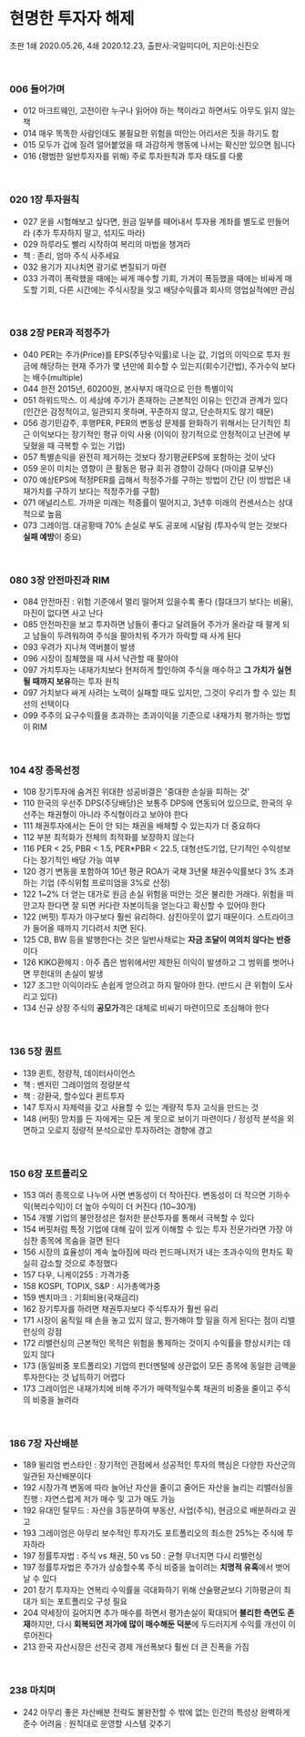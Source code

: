 # 현명한 투자자 해제

초판 1쇄 2020.05.26, 4쇄 2020.12.23, 출판사:국일미디어, 지은이:신진오

<br>

### 006 들어가며
- 012 마크트웨인, 고전이란 누구나 읽어야 하는 책이라고 하면서도 아무도 읽지 않는 책
- 014 매우 똑똑한 사람인데도 불필요한 위험을 떠안는 어리서은 짓을 하기도 함
- 015 모두가 겁에 질려 얼어붙었을 때 과감하게 행동에 나서는 확신만 있으면 됩니다
- 016 (평범한 일반투자자를 위해) 주로 투자원칙과 투자 태도를 다룸  

<br>

### 020 1장 투자원칙
- 027 운을 시험해보고 싶다면, 원금 일부를 떼어내서 투자용 계좌를 별도로 만들어라 (추가 투자하지 말고, 섞지도 마라)
- 029 하루라도 빨리 시작하여 복리의 마법을 챙겨라
- 책 : 존리, 엄마 주식 사주세요
- 032 용기가 지나치면 광기로 변질되기 마련
- 033 가격이 폭락했을 때에는 싸게 매수할 기회, 가겨이 폭등했을 때에는 비싸게 매도할 기회, 다른 시간에는 주식시장을 잊고 배당수익률과 회사의 영업실적에만 관심

<br>

### 038 2장 PER과 적정주가
- 040 PER는 주가(Price)를 EPS(주당수익률)로 나눈 값, 기업의 이익으로 투자 원금에 해당하는 현재 주가가 몇 년만에 회수할 수 있는지(회수기간법), 주가수익 보다는 배수(multiple)
- 044 한전 2015년, 60200원, 본사부지 매각으로 인한 특별이익
- 051 하워드막스. 이 세상에 주기가 존재하는 근본적인 이유는 인간과 관계가 있다 (인간은 감정적이고, 일관되지 못하며, 꾸준하지 않고, 단순하지도 않기 때문)
- 056 경기민감주, 후행PER, PER의 변동성 문제를 완화하기 위해서는 단기적인 최근 이익보다는 장기적인 평규 이익 사용 (이익이 장기적으로 안정적이고 난관에 부딪혔을 때 극복할 수 있는 기업)
- 057 특별손익을 완전히 제거하는 것보다 장기평균EPS에 포함하는 것이 낫다
- 059 운이 미치는 영향이 큰 활동은 평규 회귀 경향이 강하다 (마이클 모부신)
- 070 예상EPS에 적정PER를 곱해서 적정주가를 구하는 방법이 간단 (이 방법은 내재가치를 구하기 보다는 적정주가를 구함)
- 071 애널리스트. 가까운 미래는 적중률이 떨어지고, 3년후 미래의 컨센서스는 상대적으로 높음
- 073 그레이엄. 대공황때 70% 손실로 부도 공포에 시달림 (투자수익 얻는 것보다 **실패 예방**이 중요)

<br>

### 080 3장 안전마진과 RIM
- 084 안전마진 : 위험 기준에서 멀리 떨어져 있을수록 좋다 (절대크기 보다는 비율), 마진이 없다면 사고 난다
- 085 안전마진을 보고 투자하면 남들이 좋다고 달려들어 주가가 올라갈 때 팔게 되고 남들이 두려워하여 주식을 팔아치워 주가가 하락할 때 사게 된다
- 093 우려가 지나쳐 역버블이 발생
- 096 시장이 침체했을 때 사서 낙관할 때 팔아야
- 097 가치투자는 내재가치보다 현저하게 할인하여 주식을 매수하고 **그 가치가 실현될 때까지 보유**하는 투자 원칙
- 097 가치보다 싸게 사려는 노력이 실패할 때도 있지만, 그것이 우리가 할 수 있는 최선의 선택이다
- 099 주주의 요구수익률을 초과하는 초과이익을 기준으로 내재가치 평가하는 방법이 RIM

<br>

### 104 4장 종목선정
- 108 장기투자에 숨겨진 위대한 성공비결은 '중대한 손실을 피하는 것'
- 110 한국의 우선주 DPS(주당배당)은 보통주 DPS에 연동되어 있으므로, 한국의 우선주는 채권형이 아니라 주식형이라고 보아야 한다
- 111 채권투자에서는 돈이 안 되는 채권을 배체할 수 있는지가 더 중요하다
- 112 부분 최적화가 전체의 최적화를 보장하지 않는다
- 116 PER < 25,  PBR < 1.5,  PER*PBR < 22.5,  대형선도기업, 단기적인 수익성보다는 장기적인 배당 가능 여부
- 120 경기 변동을 포함하여 10년 평균 ROA가 국채 3년물 채권수익률보다 3% 초과하는 기업 (주식위험 프로미엄을 3%로 산정)
- 122 1~2% 더 얻는 대가로 원금 손실 위험을 떠안는 것은 불리한 거래다. 위험을 떠안고자 한다면 잘 되면 커다란 자본이득을 얻는다고 확신할 수 있어야 한다
- 122 (버핏) 투자가 야구보다 훨씬 유리하다. 삼진아웃이 없기 때문이다. 스트라이크가 들어올 때까지 기다려서 치면 된다.
- 125 CB, BW 등을 발행한다는 것은 일반사채로는 **자금 조달이 여의치 않다는 반증**이다
- 126 KIKO환헤지 : 아주 좁은 범위에서만 제한된 이익이 발생하고 그 범위를 벗어나면 무한대의 손실이 발생
- 127 조그만 이익이라도 손쉽게 얻으려고 하지 말아야 한다. (반드시 큰 위험이 도사리고 있다)
- 134 신규 상장 주식의 **공모가**격은 대체로 비싸기 마련이므로 조심해야 한다

<br>

### 136 5장 퀀트
- 139 퀸트, 정량적, 데이터사이언스
- 책 : 벤저민 그레이엄의 정량분석
- 책 : 강환국, 할수있다 퀸트투자
- 147 투자시 자제력을 갖고 사용할 수 있는 계량적 투자 고식을 만드는 것
- 148 (버핏) 망치를 든 자에게는 모든 게 못으로 보이기 마련이다  /  정성적 분석을 외면하고 오로지 정량적 분석으로만 투자하려는 경향에 경고
  
<br>

### 150 6장 포트폴리오
- 153 여러 종목으로 나누어 사면 변동성이 더 작아진다. 변동성이 더 작으면 기하수익(복리수익)이 더 높아 수익이 더 커진다 (10~30개)
- 154 개별 기업의 불안정성은 철저한 분산투자를 통해서 극복할 수 있다
- 154 버핏처럼 특정 기업에 대해 깊이 있게 이해할 수 있는 투자 전문가라면 가장 야심찬 종목에 목숨을 걸면 된다
- 156 시장의 효율성이 계속 높아짐에 따라 펀드매니저가 내는 초과수익의 편차도 확실히 감소할 것으로 추정했다
- 157 다우, 니케이255 : 가격가중
- 158 KOSPI, TOPIX, S&P :  시가총액가중
- 159 벤치마크 : 기회비용(국채금리)
- 162 장기투자를 하려면 채권투자보다 주식투자가 훨씬 유리
- 171 시장이 움직일 때 손을 놓고 있지 않고, 뭔가해야 할 일을 하게 된다는 점이 리밸런싱의 강점
- 172 리밸런싱의 근본적인 목적은 위험을 통제하는 것이지 수익률을 향상시키는 데 있지 않다
- 173 (동일비중 포트폴리오) 기업의 펀더멘털에 상관없이 모든 종목에 동일한 금액을 투자한다는 것 납득하기 어렵다
- 173 그레이엄은 내재가치에 비해 주가가 매력적일수록 채권의 비중을 줄이고 주식의 비중을 늘려라

<br>

### 186 7장 자산배분
- 189 윌리엄 번스타인 : 장기적인 관점에서 성공적인 투자의 핵심은 다양한 자산군의 일관된 자산배분이다
- 192 시장가격 변동에 따라 늘어난 자산을 줄이고 줄어든 자산을 늘리는 리밸러싱을 진행 : 자연스럽게 저가 매수 및 고가 매도 가능
- 192 유대인 탈무드 : 자산을 3등분하여 부동산, 사업(주식), 현금으로 배분하라고 권고
- 193 그레이엄은 아무리 보수적인 투자가도 포트폴리오의 최소한 25%는 주식에 투자하라
- 197 정률투자법 : 주식 vs 채권, 50 vs 50 : 균형 무너지면 다시 리밸런싱
- 197 정률투자법은 주가가 상승할수록 주식 비중을 높이려는 **치명적 유혹**에서 벗어날 수 있다
- 201 장기 투자자는 연복리 수익률을 극대화하기 위해 산술평균보다 기하평균이 최대가 되는 포트폴리오 구성 필요
- 204 약세장이 길어지면 추가 매수를 하면서 평가손실이 확대되어 **불리한 측면도 존재**하지만, 다시 **회복되면 저가에 많이 매수해둔 덕분**에 두드러지게 수익률 개선이 이루어진다
- 213 한국 자산시장은 선진국 경제 개선폭보다 훨씬 더 큰 진폭을 가짐

<br>

### 238 마치며
- 242 아무리 좋은 자산배분 전략도 불완전할 수 밖에 없는 인간의 특성상 완벽하게 준수 어려움 : 원칙대로 운영할 시스템 갖추기
